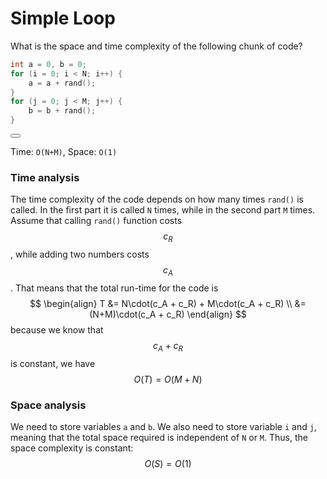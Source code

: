 # Simple Loop

What is the space and time complexity of the following chunk of code?

```C++
int a = 0, b = 0;
for (i = 0; i < N; i++) {
    a = a + rand();
}
for (j = 0; j < M; j++) {
    b = b + rand();
}
```

<button class="section" target="solution" show="Show solution" hide="Hide solution"></button>


<!--sec data-title="Solution" data-id="solution" data-show=false ces-->
Time: `O(N+M)`, Space: `O(1)`

### Time analysis

The time complexity of the code depends on how many times `rand()` is called. In the first part it is called `N` times, while in the second part `M` times. Assume that calling `rand()` function costs $$c_R$$, while adding two numbers costs $$c_A$$. That means that the total run-time for the code is 
$$
\begin{align}
T &= N\cdot(c_A + c_R) + M\cdot(c_A + c_R) \\
&= (N+M)\cdot(c_A + c_R)
\end{align}
$$
because we know that $$c_A + c_R$$ is constant, we have
$$
O(T) = O(M+N)
$$

### Space analysis

We need to store variables `a` and `b`. We also need to store variable `i` and `j`, meaning that the total space required is independent of `N` or `M`. Thus, the space complexity is constant:
$$
O(S) = O(1)
$$
<!--endsec-->